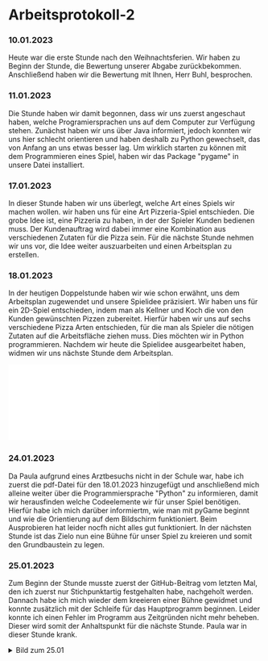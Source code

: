 # Arbeitsprotokoll-2

### 10.01.2023
Heute war die erste Stunde nach den Weihnachtsferien. Wir haben zu Beginn der Stunde, die Bewertung unserer Abgabe zurückbekommen. Anschließend haben wir die Bewertung mit Ihnen, Herr Buhl, besprochen.

### 11.01.2023
Die Stunde haben wir damit begonnen, dass wir uns zuerst angeschaut haben, welche Programiersprachen uns auf dem Computer zur Verfügung stehen. Zunächst haben wir uns über Java informiert, jedoch konnten wir uns hier schlecht orientieren und haben deshalb zu Python gewechselt, das von Anfang an uns etwas besser lag.
Um wirklich starten zu können mit dem Programmieren eines Spiel, haben wir das Package "pygame" in unsere Datei installiert.

### 17.01.2023
In dieser Stunde haben wir uns überlegt, welche Art eines Spiels wir machen wollen. wir haben uns für eine Art Pizzeria-Spiel entschieden. Die grobe Idee ist, eine Pizzeria zu haben, in der der Spieler Kunden bedienen muss. Der Kundenauftrag wird dabei immer eine Kombination aus verschiedenen Zutaten für die Pizza sein. Für die nächste Stunde nehmen wir uns vor, die Idee weiter auszuarbeiten und einen Arbeitsplan zu erstellen. 

### 18.01.2023
In der heutigen Doppelstunde haben wir wie schon erwähnt, uns dem Arbeitsplan zugewendet und unsere Spielidee präzisiert. Wir haben uns für ein 2D-Spiel entschieden, indem man als Kellner und Koch die von den Kunden gewünschten Pizzen zubereitet. Hierfür haben wir uns auf sechs verschiedene Pizza Arten entschieden, für die man als Spieler die nötigen Zutaten auf die Arbeitsfläche ziehen muss. Dies möchten wir in Python programmieren. Nachdem wir heute die Spielidee ausgearbeitet haben, widmen wir uns nächste Stunde dem Arbeitsplan.

![Spielidee](Pizzeria.pdf "Spielidee")

### 24.01.2023
Da Paula aufgrund eines Arztbesuchs nicht in der Schule war, habe ich zuerst die pdf-Datei für den 18.01.2023 hinzugefügt und anschließend mich alleine weiter über die Programmiersprache "Python" zu informieren, damit wir herausfinden welche Codeelemente wir für unser Spiel benötigen. Hierfür habe ich mich darüber informiertm, wie man mit pyGame beginnt und wie die Orientierung auf dem Bildschirm funktioniert. Beim Ausprobieren hat leider nocfh nicht alles gut funktioniert. In der nächsten Stunde ist das Zielo nun eine Bühne für unser Spiel zu kreieren und somit den Grundbaustein zu legen.

### 25.01.2023
Zum Beginn der Stunde musste zuerst der GitHub-Beitrag vom letzten Mal, den ich zuerst nur Stichpunktartig festgehalten habe, nachgeholt werden. Dannach habe ich mich wieder dem kreeieren einer Bühne gewidmet und konnte zusätzlich mit der Schleife für das Hauptprogramm beginnen. Leider konnte ich einen Fehler im Programm aus Zeitgründen nicht mehr beheben. Dieser wird somit der Anhaltspunkt für die nächste Stunde. Paula war in dieser Stunde krank.
<details>
<summary> Bild zum 25.01 </summary>

![Bild](Screenshot25.01.png)
  
### 31.01.2023
Heute haben wir uns mit dem verbleibendem Fehler im Code beschäftigt und diesen erfolgreich gelöst bekommen. Anschließend haben wir Ideen für das Layout gesammelt, um dieses demnächst einfügen zu können.

### 01.02.2023
Zuerst haben wir die Aktuallisierung am Ende des Spiels programmiert. Somit war das Grundgerüsst für unser Spiel fertig. Zusätzlich haben wir die Spielfiguren erstellt. Bei diesen fehlen jedoch noch die Bilder, welche wir nun erstellen müssen und anschließend einfügen werden. In dieser Stunde haben wir bereits mit den ersten Bildern für die Zutaten begonnen.
<details>
<summary> Bild zum 01.02 </summary>

![Bild](Screenshot01.02.png)

### 08.02.2023
In dieser Unterrichtsstunde haben wir uns wieder den Bildern der Zutaten zugewendet und haben auf Julianes Ipad schon den Käse, die Tomatensauce und den Basilikum kreiert. In den nachfolgenden Stunden werden wir Dies weiterführen.
